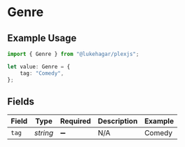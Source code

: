 # Genre

## Example Usage

```typescript
import { Genre } from "@lukehagar/plexjs";

let value: Genre = {
    tag: "Comedy",
};
```

## Fields

| Field              | Type               | Required           | Description        | Example            |
| ------------------ | ------------------ | ------------------ | ------------------ | ------------------ |
| `tag`              | *string*           | :heavy_minus_sign: | N/A                | Comedy             |